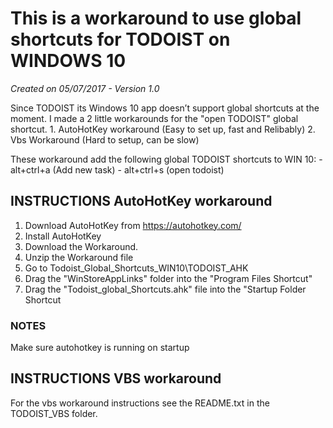 ﻿# This is a workaround to use global shortcuts for TODOIST on WINDOWS 10
*Created on 05/07/2017 - Version 1.0*

Since TODOIST its Windows 10 app doesn’t support global shortcuts at the moment. I made a 2 little workarounds for the "open TODOIST" global shortcut.
	1. AutoHotKey workaround (Easy to set up, fast and Relibably)
	2. Vbs Workaround (Hard to setup, can be slow)
	
These workaround add the following global TODOIST shortcuts to WIN 10:
    - alt+ctrl+a (Add new task)
    - alt+ctrl+s (open todoist)


## INSTRUCTIONS AutoHotKey workaround
1. Download AutoHotKey from https://autohotkey.com/
2. Install AutoHotKey
3. Download the Workaround.
4. Unzip the Workaround file
5. Go to Todoist_Global_Shortcuts_WIN10\TODOIST_AHK
6. Drag the "WinStoreAppLinks" folder into the "Program Files Shortcut"
7. Drag the "Todoist_global_Shortcuts.ahk" file into the "Startup Folder Shortcut

### NOTES
Make sure autohotkey is running on startup 

## INSTRUCTIONS VBS workaround
For the vbs workaround instructions see the README.txt in the TODOIST_VBS folder.
